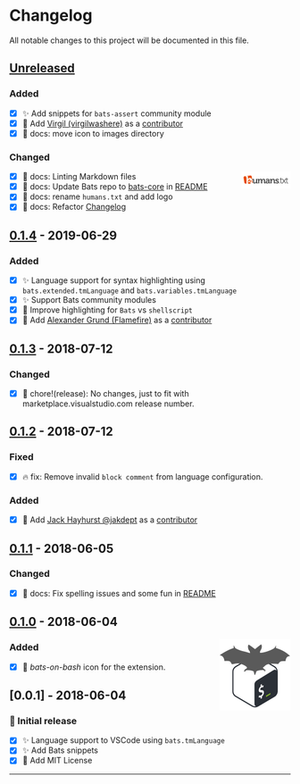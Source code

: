 # Changelog

All notable changes to this project will be documented in this file.

## [Unreleased]

### Added

- [x] :sparkles: Add snippets for `bats-assert` community module
- [x] :busts_in_silhouette: Add [Virgil (virgilwashere)](https://github.com/virgilwashere) as a [contributor]
- [x] :truck: docs: move icon to images directory

### Changed

[<img alt="humans.txt" align="right" src="images/humanstxt-isolated-blank.gif">][contributor]

- [x] :shirt: docs: Linting Markdown files
- [x] :memo: docs: Update Bats repo to [bats-core] in [README]
- [x] :bug: docs: rename `humans.txt` and add logo
- [x] :memo: docs: Refactor [Changelog]

## [0.1.4] - 2019-06-29

### Added

- [x] :sparkles: Language support for syntax highlighting using `bats.extended.tmLanguage` and `bats.variables.tmLanguage`
- [x] :sparkles: Support Bats community modules
- [x] :children_crossing: Improve highlighting for `Bats` vs `shellscript`
- [x] :busts_in_silhouette: Add [Alexander Grund (Flamefire)](https://github.com/Flamefire) as a [contributor]

## [0.1.3] - 2018-07-12

### Changed

- [x] :bookmark: chore!(release): No changes, just to fit with marketplace.visualstudio.com release number.

## [0.1.2] - 2018-07-12

### Fixed

- [x] :fire: fix: Remove invalid `block comment` from language configuration.

### Added

- [x] :busts_in_silhouette: Add [Jack Hayhurst @jakdept](https://github.com/jakdept) as a [contributor]

## [0.1.1] - 2018-06-05

### Changed

- [x] :memo: docs: Fix spelling issues and some fun in [README](/README.md)

## [0.1.0] - 2018-06-04

<img alt="Bats logo" align="right" src="images/icon.png">

### Added

- [x] :bento: _bats-on-bash_ icon for the extension.

## [0.0.1] - 2018-06-04

### :tada: Initial release

- [x] :sparkles: Language support to VSCode using `bats.tmLanguage`
- [x] :sparkles: Add Bats snippets
- [x] :page_facing_up: Add MIT License

---

[README]: <README.md>
[contributor]: <humans.txt>
[Changelog]: <CHANGELOG.md>
[bats-core]: <https://github.com/bats-core/bats-core>
[sBats]: <https://github.com/sstephenson/bats>

[unreleased]: <https://github.com/jetmartin/bats/compare/v0.1.4...HEAD>
[0.1.4]: <https://github.com/jetmartin/bats/compare/v0.1.3...v0.1.4>
[0.1.3]: <https://github.com/jetmartin/bats/compare/v0.1.2...v0.1.3>
[0.1.2]: <https://github.com/jetmartin/bats/compare/v0.1.1...v0.1.2>
[0.1.1]: <https://github.com/jetmartin/bats/compare/v0.1.0...v0.1.1>
[0.1.0]: <https://github.com/jetmartin/bats/compare/v0.0.1...v0.1.0>
